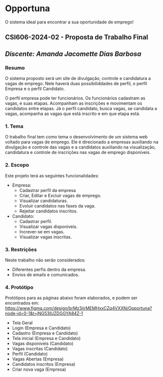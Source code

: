 # Opportuna
O sistema ideal para encontrar a sua oportunidade de emprego!

## **CSI606-2024-02 - Proposta de Trabalho Final**

## *Discente: Amanda Jacomette Dias Barbosa*


### Resumo

  O sistema proposto será um site de divulgação, controle e candidatura a vagas de emprego. Nele haverá duas possibiliddades de perfil, o perfil Empresa e o perfil Candidato.
  
  O perfil empresa pode ter funcionários. Os funcionários cadastram as vagas, e suas etapas. Acompanham as inscrições e movimentam os candidatos entre etapas. 
  Já o perfil candidato, busca vagas, se candidata a vagas, acompanha as vagas que está inscrito e em que etapa está.

### 1. Tema

  O trabalho final tem como tema o desenvolvimento de um sistema web voltado para vagas de emprego. Ele é direcionado a empresas auxiliando na divulgação e controle das vagas e a candidatos auxiliando na visualização, candidatura e controle de inscrições nas vagas de emprego disponíveis.

<!-- Descrever e limitar o escopo da aplicação. -->
### 2. Escopo

  Este projeto terá as seguintes funcionalidades:
  - Empresa:
    - Cadastrar perfil da empresa
    - Criar, Editar e Excluir vagas de emprego.
    - Visualizar candidaturas.
    - Evoluir candidatos nas fases da vaga.
    - Rejeitar candidatos inscritos.
  - Candidato:
    - Cadastrar perfil.
    - Visualizar vagas disponiveis.
    - Increver-se em vagas.
    - Visualizar vagas inscritas.

<!-- Apresentar restrições de funcionalidades e de escopo. -->
### 3. Restrições

  Neste trabalho não serão considerados:
   - Diferentes perfis dentro da empresa.
   - Envios de emails e comunicados.

<!-- Construir alguns protótipos para a aplicação, disponibilizá-los no Github e descrever o que foi considerado. //-->
### 4. Protótipo

  Protótipos para as páginas abaixo foram elaborados, e podem ser encontrados em: https://www.figma.com/design/brMz3iirMEMHxxCZq4VXXN/Opportuna?node-id=0-1&t=jNG53lUZDGGYA84Z-1

  - Tela Geral
  - Login (Empresa e Candidato)
  - Cadastro (Empresa e Candidato)
  - Tela inicial (Empresa e Candidato)
  - Vagas disponiveis (Candidato)
  - Vagas inscritas (Candidato)
  - Perfil (Candidato)
  - Vagas Abertas (Empresa)
  - Candidatos inscritos (Empresa)
  - Criar nova vaga (Empresa)

